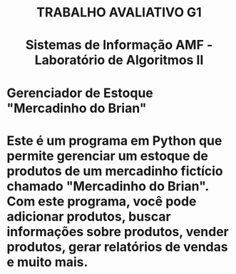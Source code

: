 <h1 align="center"> TRABALHO AVALIATIVO G1 </h1>
<h1 align="center"> Sistemas de Informação   AMF - Laboratório de Algoritmos II </h1>

<h1 aling="center"> Gerenciador de Estoque "Mercadinho do Brian"<h1/>
<p aling="justify">Este é um programa em Python que permite gerenciar um estoque de produtos de um mercadinho fictício chamado "Mercadinho do Brian". Com este programa, você pode adicionar produtos, buscar informações sobre produtos, vender produtos, gerar relatórios de vendas e muito mais. <p/>
